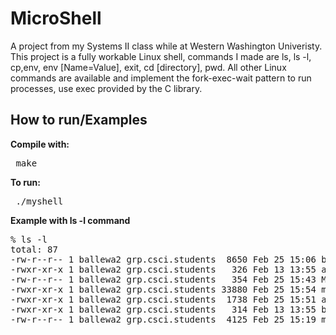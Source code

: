 # MicroShell

A project from my Systems II class while at Western Washington Univeristy. This project is a fully workable Linux shell, commands I made are ls, ls -l, cp,env, env [Name=Value], exit, cd [directory], pwd. All other Linux commands are available and implement the fork-exec-wait pattern to run processes, use exec provided by the C library. 

## How to run/Examples ##

<b> Compile with: </b>
<pre> make </pre>

<b> To run: </b>
<pre> ./myshell </pre>

<b> Example with ls -l command </b>

<pre>% ls -l
total: 87
-rw-r--r-- 1 ballewa2 grp.csci.students  8650 Feb 25 15:06 builtin.c
-rwxr-xr-x 1 ballewa2 grp.csci.students   326 Feb 13 13:55 argparse.h
-rw-r--r-- 1 ballewa2 grp.csci.students   354 Feb 25 15:43 Makefile
-rwxr-xr-x 1 ballewa2 grp.csci.students 33880 Feb 25 15:54 myshell
-rwxr-xr-x 1 ballewa2 grp.csci.students  1738 Feb 25 15:51 argparse.c
-rwxr-xr-x 1 ballewa2 grp.csci.students   314 Feb 13 13:55 builtin.h
-rw-r--r-- 1 ballewa2 grp.csci.students  4125 Feb 25 15:19 myshell.c
</pre>

